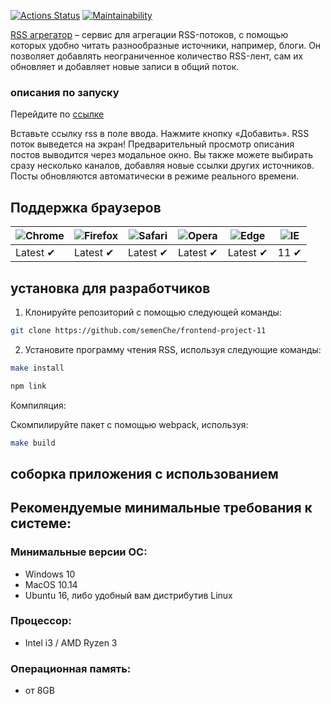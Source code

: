 [![Actions Status](https://github.com/semenChe/frontend-project-11/workflows/hexlet-check/badge.svg)](https://github.com/semenChe/frontend-project-11/actions)
[![Maintainability](https://api.codeclimate.com/v1/badges/6f44c5a956e90533131e/maintainability)](https://codeclimate.com/github/semenChe/frontend-project-11/maintainability)

[RSS агрегатор](https://frontend-project-11-sss.vercel.app/) – сервис для агрегации RSS-потоков, с помощью которых удобно читать разнообразные источники, например, блоги. Он позволяет добавлять неограниченное количество RSS-лент, сам их обновляет и добавляет новые записи в общий поток.

### описания по запуску
Перейдите по [ссылке](https://frontend-project-11-sss.vercel.app/)

Вставьте ссылку rss в поле ввода. Нажмите кнопку «Добавить». RSS поток выведется на экран!
Предварительный просмотр описания постов выводится через модальное окно.
Вы также можете выбирать сразу несколько каналов, добавляя новые ссылки других источников.
Посты обновляются автоматически в режиме реального времени. 

## Поддержка браузеров

![Chrome](https://raw.githubusercontent.com/alrra/browser-logos/main/src/chrome/chrome_48x48.png) | ![Firefox](https://raw.githubusercontent.com/alrra/browser-logos/main/src/firefox/firefox_48x48.png) | ![Safari](https://raw.githubusercontent.com/alrra/browser-logos/main/src/safari/safari_48x48.png) | ![Opera](https://raw.githubusercontent.com/alrra/browser-logos/main/src/opera/opera_48x48.png) | ![Edge](https://raw.githubusercontent.com/alrra/browser-logos/main/src/edge/edge_48x48.png) | ![IE](https://raw.githubusercontent.com/alrra/browser-logos/master/src/archive/internet-explorer_9-11/internet-explorer_9-11_48x48.png) |
--- | --- | --- | --- | --- | --- |
Latest ✔ | Latest ✔ | Latest ✔ | Latest ✔ | Latest ✔ | 11 ✔ |

## установка для разработчиков
1. Клонируйте репозиторий с помощью следующей команды:
```sh 
git clone https://github.com/semenChe/frontend-project-11
```

2. Установите программу чтения RSS, используя следующие команды:

```sh
make install
```

```sh
npm link
```
Компиляция:

Скомпилируйте пакет с помощью webpack, используя:

```sh
make build
```
## соборка приложения с использованием

[Webpack-badge]: https://img.shields.io/badge/Webpack-1A6BAC?style=flat&logo=webpack&logoColor=white
[Webpack-url]: https://webpack.js.org

[Bootstrap-badge]: https://img.shields.io/badge/Bootstrap-712CF9?style=flat&logo=bootstrap&logoColor=white
[Bootstrap-url]: https://getbootstrap.com

[i18next-badge]: https://img.shields.io/badge/i18next-26A69A?style=flat&logo=i18next&logoColor=white
[i18next-url]: https://www.i18next.com

[Axios-badge]: https://img.shields.io/badge/Axios-5A29E4?style=flat&logo=i18next&logoColor=white
[Axios-url]: https://axios-http.com

[onChange-badge]: https://img.shields.io/badge/onChange-gray?style=flat&logoColor=white
[onChange-url]: https://github.com/jquense/yup

[yup-badge]: https://img.shields.io/badge/yup-gray?style=flat&logoColor=white
[yup-url]: https://github.com/sindresorhus/on-change

## Рекомендуемые минимальные требования к системе:
### Минимальные версии ОС:
* Windows 10
* MacOS 10.14
* Ubuntu 16, либо удобный вам дистрибутив Linux
### Процессор: 
* Intel i3 / AMD Ryzen 3
### Операционная память: 
* от 8GB
